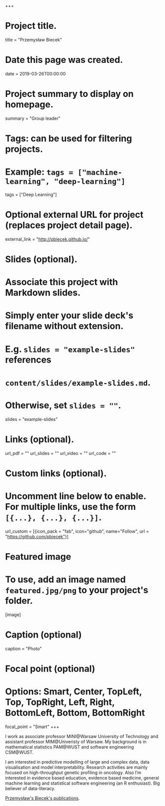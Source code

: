 +++
# Project title.
title = "Przemysław Biecek"

# Date this page was created.
date = 2019-03-26T00:00:00

# Project summary to display on homepage.
summary = "Group leader"

# Tags: can be used for filtering projects.
# Example: `tags = ["machine-learning", "deep-learning"]`
tags = ["Deep Learning"]

# Optional external URL for project (replaces project detail page).
external_link = "http://pbiecek.github.io/"

# Slides (optional).
#   Associate this project with Markdown slides.
#   Simply enter your slide deck's filename without extension.
#   E.g. `slides = "example-slides"` references 
#   `content/slides/example-slides.md`.
#   Otherwise, set `slides = ""`.
slides = "example-slides"

# Links (optional).
url_pdf = ""
url_slides = ""
url_video = ""
url_code = ""

# Custom links (optional).
#   Uncomment line below to enable. For multiple links, use the form `[{...}, {...}, {...}]`.
url_custom = [{icon_pack = "fab", icon="github", name="Follow", url = "https://github.com/pbiecek"}]

# Featured image
# To use, add an image named `featured.jpg/png` to your project's folder. 
[image]
  # Caption (optional)
  caption = "Photo"
  
  # Focal point (optional)
  # Options: Smart, Center, TopLeft, Top, TopRight, Left, Right, BottomLeft, Bottom, BottomRight
  focal_point = "Smart"
+++

I work as associate professor MiNI@Warsaw University of Technology and assistant professor MIM@Univeristy of Warsaw. My background is in mathematical statistics PAM@WUST and software engineering CSM@WUST.

I am interested in predictive modelling of large and complex data, data visualisation and model interpretability. Research activities are mainly focused on high-throughput genetic profiling in oncology. Also I’m interested in evidence based education, evidence based medicine, general machine learning and statistical software engineering (an R enthusiast). Big believer of data-literacy.

<a href="/mi2-test2/authors/przemyslaw-biecek/">Przemysław's Biecek's publications</a>.
